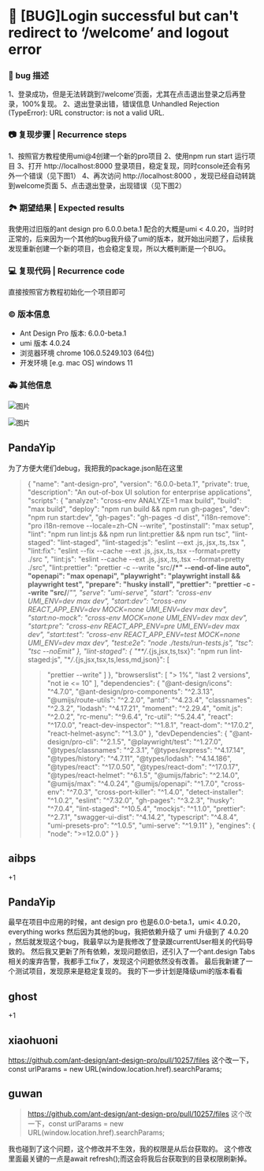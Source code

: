 # 🐛 [BUG]Login successful but can't redirect to ‘/welcome’ and logout error

### 🐛 bug 描述

1、登录成功，但是无法转跳到‘/welcome’页面，尤其在点击退出登录之后再登录，100%复现。
2、退出登录出错，错误信息
Unhandled Rejection (TypeError): URL constructor: is not a valid URL.

### 📷 复现步骤 | Recurrence steps

1、按照官方教程使用umi@4创建一个新的pro项目
2、使用npm run start 运行项目
3、打开 http://localhost:8000 登录项目，稳定复现，同时console还会有另外一个错误（见下图1）
4、再次访问 http://localhost:8000 ，发现已经自动转跳到welcome页面
5、点击退出登录，出现错误（见下图2）

### 🏞 期望结果 | Expected results

我使用过旧版的ant design pro 6.0.0.beta.1 配合的大概是umi < 4.0.20，当时时正常的，后来因为一个其他的bug我升级了umi的版本，就开始出问题了，后续我发现重新创建一个新的项目，也会稳定复现，所以大概判断是一个BUG。

### 💻 复现代码 | Recurrence code

直接按照官方教程初始化一个项目即可

### © 版本信息

- Ant Design Pro 版本: 6.0.0-beta.1
- umi 版本 4.0.24
- 浏览器环境 chrome 106.0.5249.103 (64位)
- 开发环境 [e.g. mac OS] windows 11

### 🚑 其他信息

![图片](https://user-images.githubusercontent.com/13165391/194705570-97485f57-5d78-4b06-82a0-76c55cf4b633.png)

![图片](https://user-images.githubusercontent.com/13165391/194705547-ba8e816b-6249-4f10-8e7e-2ac33e4e5f20.png)

## PandaYip

为了方便大佬们debug，我把我的package.json贴在这里

> {
> "name": "ant-design-pro",
> "version": "6.0.0-beta.1",
> "private": true,
> "description": "An out-of-box UI solution for enterprise applications",
> "scripts": {
> "analyze": "cross-env ANALYZE=1 max build",
> "build": "max build",
> "deploy": "npm run build && npm run gh-pages",
> "dev": "npm run start:dev",
> "gh-pages": "gh-pages -d dist",
> "i18n-remove": "pro i18n-remove --locale=zh-CN --write",
> "postinstall": "max setup",
> "lint": "npm run lint:js && npm run lint:prettier && npm run tsc",
> "lint-staged": "lint-staged",
> "lint-staged:js": "eslint --ext .js,.jsx,.ts,.tsx ",
> "lint:fix": "eslint --fix --cache --ext .js,.jsx,.ts,.tsx --format=pretty ./src ",
> "lint:js": "eslint --cache --ext .js,.jsx,.ts,.tsx --format=pretty ./src",
> "lint:prettier": "prettier -c --write \"src/**/\*\" --end-of-line auto",
> "openapi": "max openapi",
> "playwright": "playwright install && playwright test",
> "prepare": "husky install",
> "prettier": "prettier -c --write \"src/**/_\"",
> "serve": "umi-serve",
> "start": "cross-env UMI_ENV=dev max dev",
> "start:dev": "cross-env REACT_APP_ENV=dev MOCK=none UMI_ENV=dev max dev",
> "start:no-mock": "cross-env MOCK=none UMI_ENV=dev max dev",
> "start:pre": "cross-env REACT_APP_ENV=pre UMI_ENV=dev max dev",
> "start:test": "cross-env REACT_APP_ENV=test MOCK=none UMI_ENV=dev max dev",
> "test:e2e": "node ./tests/run-tests.js",
> "tsc": "tsc --noEmit"
> },
> "lint-staged": {
> "\*\*/_.{js,jsx,ts,tsx}": "npm run lint-staged:js",
> "\*_/_.{js,jsx,tsx,ts,less,md,json}": [
> > "prettier --write"
> > ]
> },
> "browserslist": [
> > "> 1%",
> > "last 2 versions",
> > "not ie <= 10"
> > ],
> "dependencies": {
> "@ant-design/icons": "^4.7.0",
> "@ant-design/pro-components": "^2.3.13",
> "@umijs/route-utils": "^2.2.0",
> "antd": "^4.23.4",
> "classnames": "^2.3.2",
> "lodash": "^4.17.21",
> "moment": "^2.29.4",
> "omit.js": "^2.0.2",
> "rc-menu": "^9.6.4",
> "rc-util": "^5.24.4",
> "react": "^17.0.0",
> "react-dev-inspector": "^1.8.1",
> "react-dom": "^17.0.2",
> "react-helmet-async": "^1.3.0"
> },
> "devDependencies": {
> "@ant-design/pro-cli": "^2.1.5",
> "@playwright/test": "^1.27.0",
> "@types/classnames": "^2.3.1",
> "@types/express": "^4.17.14",
> "@types/history": "^4.7.11",
> "@types/lodash": "^4.14.186",
> "@types/react": "^17.0.50",
> "@types/react-dom": "^17.0.17",
> "@types/react-helmet": "^6.1.5",
> "@umijs/fabric": "^2.14.0",
> "@umijs/max": "^4.0.24",
> "@umijs/openapi": "^1.7.0",
> "cross-env": "^7.0.3",
> "cross-port-killer": "^1.4.0",
> "detect-installer": "^1.0.2",
> "eslint": "^7.32.0",
> "gh-pages": "^3.2.3",
> "husky": "^7.0.4",
> "lint-staged": "^10.5.4",
> "mockjs": "^1.1.0",
> "prettier": "^2.7.1",
> "swagger-ui-dist": "^4.14.2",
> "typescript": "^4.8.4",
> "umi-presets-pro": "^1.0.5",
> "umi-serve": "^1.9.11"
> },
> "engines": {
> "node": ">=12.0.0"
> }
> }

## aibps

+1

## PandaYip

最早在项目中应用的时候，ant design pro 也是6.0.0-beta.1，umi< 4.0.20，everything works
然后因为其他的bug，我把依赖升级了 umi 升级到了 4.0.20 ，然后就发现这个bug，我最早以为是我修改了登录跟currentUser相关的代码导致的。
然后我又更新了所有依赖，发现问题依旧，还引入了一个ant.design Tabs相关的废弃告警，我都手工fix了，发现这个问题依然没有改善。
最后我新建了一个测试项目，发现原来是稳定复现的。
我的下一步计划是降级umi的版本看看

## ghost

+1

## xiaohuoni

https://github.com/ant-design/ant-design-pro/pull/10257/files
这个改一下，const urlParams = new URL(window.location.href).searchParams;

## guwan

> https://github.com/ant-design/ant-design-pro/pull/10257/files 这个改一下，const urlParams = new URL(window.location.href).searchParams;

我也碰到了这个问题，这个修改并不生效，我的权限是从后台获取的。
这个修改里面最关键的一点是await refresh();而这会将我后台获取到的目录权限刷新掉。
